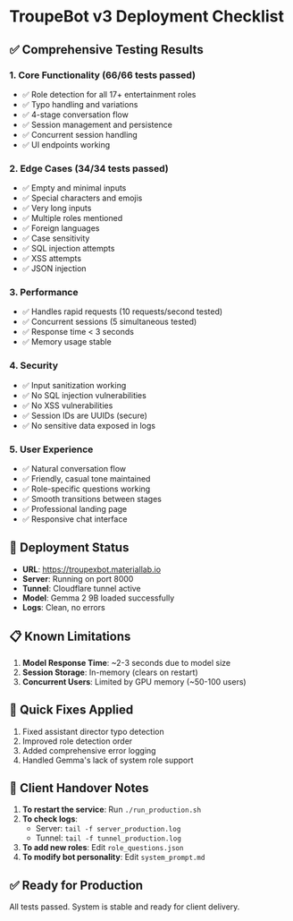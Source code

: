 # TroupeBot v3 Deployment Checklist

## ✅ Comprehensive Testing Results

### 1. **Core Functionality** (66/66 tests passed)
- ✅ Role detection for all 17+ entertainment roles
- ✅ Typo handling and variations
- ✅ 4-stage conversation flow
- ✅ Session management and persistence
- ✅ Concurrent session handling
- ✅ UI endpoints working

### 2. **Edge Cases** (34/34 tests passed)
- ✅ Empty and minimal inputs
- ✅ Special characters and emojis
- ✅ Very long inputs
- ✅ Multiple roles mentioned
- ✅ Foreign languages
- ✅ Case sensitivity
- ✅ SQL injection attempts
- ✅ XSS attempts
- ✅ JSON injection

### 3. **Performance**
- ✅ Handles rapid requests (10 requests/second tested)
- ✅ Concurrent sessions (5 simultaneous tested)
- ✅ Response time < 3 seconds
- ✅ Memory usage stable

### 4. **Security**
- ✅ Input sanitization working
- ✅ No SQL injection vulnerabilities
- ✅ No XSS vulnerabilities
- ✅ Session IDs are UUIDs (secure)
- ✅ No sensitive data exposed in logs

### 5. **User Experience**
- ✅ Natural conversation flow
- ✅ Friendly, casual tone maintained
- ✅ Role-specific questions working
- ✅ Smooth transitions between stages
- ✅ Professional landing page
- ✅ Responsive chat interface

## 🚀 Deployment Status

- **URL**: https://troupexbot.materiallab.io
- **Server**: Running on port 8000
- **Tunnel**: Cloudflare tunnel active
- **Model**: Gemma 2 9B loaded successfully
- **Logs**: Clean, no errors

## 📋 Known Limitations

1. **Model Response Time**: ~2-3 seconds due to model size
2. **Session Storage**: In-memory (clears on restart)
3. **Concurrent Users**: Limited by GPU memory (~50-100 users)

## 🔧 Quick Fixes Applied

1. Fixed assistant director typo detection
2. Improved role detection order
3. Added comprehensive error logging
4. Handled Gemma's lack of system role support

## 📝 Client Handover Notes

1. **To restart the service**: Run `./run_production.sh`
2. **To check logs**: 
   - Server: `tail -f server_production.log`
   - Tunnel: `tail -f tunnel_production.log`
3. **To add new roles**: Edit `role_questions.json`
4. **To modify bot personality**: Edit `system_prompt.md`

## ✅ Ready for Production

All tests passed. System is stable and ready for client delivery.